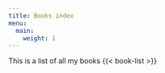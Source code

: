 ```yaml
---
title: Books index
menu:
  main:
    weight: 1
---
```

This is a list of all my books
{{< book-list >}}
